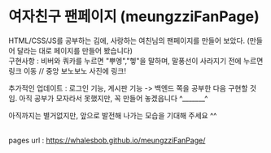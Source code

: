 <h1> 여자친구 팬페이지 (meungzziFanPage) </h1>

HTML/CSS/JS를 공부하는 김에, 사랑하는 여친님의 팬페이지를 만들어 보았다. (만들어 달라는 대로 페이지를 만들어 봤습니다)
<br>구현사항 : 비버와 쿼카를 누르면 "뿌엥","헿"을 말하며, 말풍선이 사라지기 전에 누르면 링크 이동 // 중앙 보노보노 사진에 링크!

추가적인 업데이트 : 로그인 기능, 게시판 기능 -> 백엔드 쪽을 공부한 다음 구현할 것임. 아직 공부가 모자라서 못했지만, 꼭 만들어 놓겠읍니다 ^_______^

아직까지는 별거없지만, 앞으로 발전해 나가는 모습을 기대해 주세요 ^^
<br><br>

pages url : https://whalesbob.github.io/meungzziFanPage/
